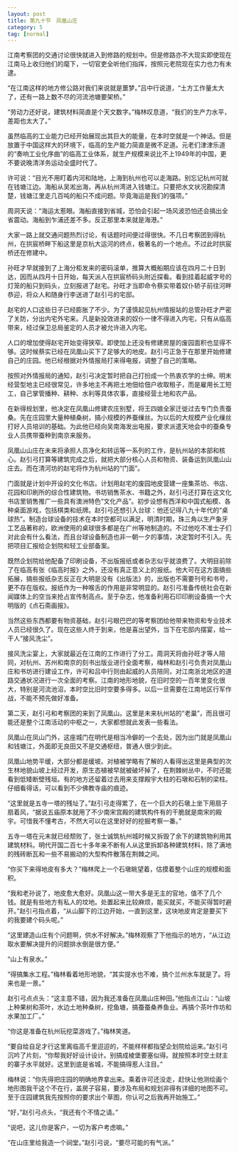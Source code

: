```yaml
---
layout: post
title: 第九十节　凤凰山庄
category: 5
tag: [normal]
---
```


江南考察团的交通讨论很快就进入到修路的规划中。但是修路亦不大现实即使现在江南马上收归他们的麾下，一切官吏全听他们指挥，按照元老院现在实力也力有未逮。

“在江南这样的地方修公路对我们来说就是噩梦。”吕中行说道，“土方工作量太大了，还有一路上数不尽的河流池塘要架桥。”

“劳动力还好说，建筑材料简直是个天文数字。”梅林叹息道，“我们的生产力水平，差距也太大了。”

虽然临高的工业能力已经开始展现出其巨大的能量，在本时空就是一个神话。但是放置于中国这样大的环境下，临高的生产能力简直是微不足道。元老们津津乐道的“奏响工业化序曲”的临高工业体系，就生产规模来说比不上1949年的中国，更不要说晚清洋务运动全盛时代了。

许可说：“目光不用盯着内河和陆地，上海到杭州也可以走海路。别忘记杭州可就在钱塘江边。海船从吴淞出海，再从杭州湾进入钱塘江。只要把水文状况勘探清楚，钱塘江里走几百吨的船只不成问题。毕竟海运是我们的强项。”

周洞天说：“海运太惹眼。海船直接到省城，恐怕会引起一场风波恐怕还会搞出全省震动。海船到乍浦还差不多。反正那里本来就是海港。”

大家一路上就交通问题热烈讨论，有话题时间便过得很快。不几日考察团到得杭州，在拱宸桥畔下船这里是京杭大运河的终点，极著名的一个地点。不过此时拱宸桥还在修建中。

孙旺才早就接到了上海分柜发来的密码滚单，推算大概船期应该在四月二十日到达，因而从四月十日开始，每天派人在拱宸桥码头附近探看。看到挂着起威字号的灯笼的船只到码头，立刻报进了赵宅。孙旺才当即命令蔡实带着奴仆轿子前往河畔恭迎，将众人和随身行李送进了赵引弓的宅邸。

赵宅的人口这些日子已经膨胀了不少。为了谨慎起见杭州情报站的总管孙旺才严密了关防，分出内宅外宅来。凡是新投效进来的奴仆一律不得进入内宅，只有从临高带来，经过保卫总局鉴定的人员才被允许进入内宅。

人口的增加使得赵宅开始变得狭窄。即使加上还没有修建房屋的废园面积也显得不够。这时候蔡实已经在凤凰山买下了足够大的地皮。赵引弓正急于在那里开始修建自己的庄园。他已经根据对外情报局打来得电报，调整了自己的策略。

按照对外情报局的通知，赵引弓决定暂时把自己打扮成一个热衷农学的士绅。明末经营型地主已经很常见，许多地主不再把土地佃给佃户收取租子，而是雇用长工短工，自己掌管播种、耕种、水利等具体农事，直接经营土地和农产品。

在新得规划里，他决定在凤凰山修建农庄别墅，将王四娘全家迁徙过去专门负责蚕桑。先在庄园里大量种植桑树，搞小规模的养蚕缫丝。为以后的大规模产业化缫丝打好人员培训的基础。为此他已经向吴南海发出电报，要求派遣天地会中的蚕桑专业人员携带蚕种到南京来服务。

凤凰山山庄在未来将承担人员净化和转运等一系列的工作，是杭州站的本部和核心。赵引弓打算等建筑完成之后，就把大部分核心人员和物资、装备运到凤凰山山庄去。而在清河坊的赵宅将作为杭州站的“门面”。

门面就是计划中开设的文化书店。计划用赵宅的废园地皮营建一座集茶坊、书店、花园和印刷所的综合性建筑物。书坊销售茶水、书籍之外，赵引弓还打算在这文化书店里销售推广一些具有澳洲特色“文化产品”。初步设想有西洋和中国式船模、各种桌面游戏，包括棋类和纸牌。赵引弓还想引入台球：他还记得八九十年代的“桌球热”。制造台球设备的技术在本时空都可以满足，明清时期，珠三角以生产象牙工艺品著称的，欧洲使用的桌球很多都是在广州等地制造的。不过他吃不准士子们对此会有什么看法，而且台球设备制造也非一朝一夕的事情，决定暂时不引入。先把项目汇报给企划院和轻工业部备案。

既然企划院给他配备了印刷设备，不出版报纸或者杂志似乎就浪费了。大明目前除了在临高有张《临高时报》之外，还没有真正意义上的报纸。他大可在这方面搞些拓展，搞些报纸杂志反正在大明是没有《出版法》的，出版也不需要刊号和书号，更不存在版权。报纸作为一种喉舌的作用是非常明显的。赵引弓准备传统社会在新闻媒体上的空当来抢占宣传制高点。至于杂志，他准备利用石印印刷设备搞一个大明版的《点石斋画报》。

当然这些东西都要有物资基础，赵引弓眼巴巴的等考察团给他带来物资和专业技术人员已经很久了。现在这些人终于到来，他是喜出望外，当下在宅邸内摆宴，给一干人“接风洗尘”。

接风洗尘宴上，大家就最近在江南的工作进行了分工。周洞天将由孙旺才等人陪同，对杭州、苏州和南京的刻书出版业进行全面考察，梅林和赵引弓负责对凤凰山庄和书坊进行建设工作，许可和吕中行则由起威的人员陪同，对江南浙北地区的道路交通状况进行一次全面的考察。江南的地形地貌，在旧时空的一百年里变化很大，特别是河流池沼，本时空比旧时空要多得多。以后一旦需要在江南地区行军作战，不能不预先做好准备。

第二天，赵引弓和考察团的来到了凤凰山。这里是未来杭州站的“老巢”，而且很可能还是整个江南活动的中枢之一，大家都想就此发表一些看法。

凤凰山在凤山门外，这座城门在明代是相当冷僻的一个去处，因为出门就是凤凰山和钱塘江，外面即无良田又不是交通枢纽，普通人很少到此。

凤凰山地势平缓，大部分都是缓坡。对植被学略有了解的人看得出这里是典型的次生林地貌山坡上经过开发，原生态植被早就被破坏掉了，在荆棘树丛中，不时还能看到低矮断壁残垣。有的地方还留着过去用来支撑殿宇大柱的石墩和石制的梁柱。仔细看得话，可以看到不少佛教寺庙的痕迹。

“这里就是五寺一塔的残址了。”赵引弓走得累了，在一个巨大的石墩上坐下用扇子扇着风，“据说五庙原本就用了不少南宋宫殿的建筑构件有的干脆就是南宋的殿宇。可惜我不懂考古，不然大可以在这里好好的挖掘考察一番。”

五寺一塔在元末就已经颓败了，张士诚筑杭州城时候又拆毁了余下的建筑物利用其建筑材料。明代开国二百七十多年来不断有人从这里拆卸各种建筑材料，除了满地的残砖断瓦和一些不易搬动的大型构件散落在荆棘之间。

“你买下来得地皮有多大？”梅林爬上一个石墩眺望着，估摸着整个山庄的规模和面积。

“我和老孙说了，地皮愈大愈好。凤凰山这一带大多是无主的官地，值不了几个钱。就是有些地方有私人的坟地。处置起来比较麻烦，能买就买，不能买得暂时避开。”赵引弓指点着，“从山脚下的江边开始，一直到这里，这块地皮肯定是要买下的我要建个码头呢。”

“这里建造山庄有个问题啊，供水不好解决。”梅林观察了下他指示的地方，“从江边取水要解决提升的问题排水倒是很方便。”

“山上有泉水。”

“得搞集水工程。”梅林看着地形地貌，“其实提水也不难，搞个兰州水车就是了。将来也是一景。”

赵引弓点点头：“这主意不错，因为我还准备在凤凰山庄种田。”他指点江山：“山坡上种果树和茶叶，水边土地种桑树，挖鱼塘，搞蚕蚕桑养鱼业。再搞个茶叶作坊和水果加工厂。”

“你这是准备在杭州玩挖菜游戏了。”梅林笑道。

“要自给自足才行这里离临高千里迢迢的，不能样样都指望企划院给运来。”赵引弓沉吟了片刻，“你帮我好好设计设计。别搞成棱堡要塞似得。就按照本时空土财主的寨子水平就好。这里到底是省城，不能搞得惹人注目。”

梅林说：“你先得把庄园的明确地界拿出来。乘着许可还没走，赶快让他测绘画个地形图我干这个不在行，盖房子容易，要涉及布局和规划非得有详细的地图不可。至于庄园建筑我先按照你的要求出个草图，你认可之后我再开始施工。”

“好，”赵引弓点头，“我还有个不情之请。”

“说吧，这儿你是客户，一切为客户考虑嘛。”

“在山庄里给我造一个祠堂。”赵引弓说，“要尽可能的有气派。”